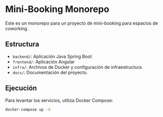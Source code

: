 # Mini-Booking Monorepo

Este es un monorepo para un proyecto de mini-booking para espacios de coworking.

## Estructura

- `backend/`: Aplicación Java Spring Boot
- `frontend/`: Aplicación Angular
- `infra/`: Archivos de Docker y configuración de infraestructura.
- `docs/`: Documentación del proyecto.

## Ejecución

Para levantar los servicios, utiliza Docker Compose:

```bash
docker-compose up -d
```
